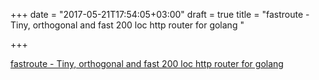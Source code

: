 +++
date = "2017-05-21T17:54:05+03:00"
draft = true
title = "fastroute - Tiny, orthogonal and fast 200 loc http router for golang "

+++

<p><a href="https://t.co/vfNkZgyX6L">fastroute - Tiny, orthogonal and fast 200 loc http router for golang </a></p>